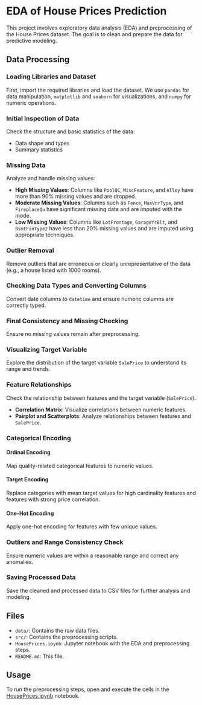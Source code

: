 # EDA of House Prices Prediction

This project involves exploratory data analysis (EDA) and preprocessing of the House Prices dataset. The goal is to clean and prepare the data for predictive modeling.

## Data Processing

### Loading Libraries and Dataset

First, import the required libraries and load the dataset. We use `pandas` for data manipulation, `matplotlib` and `seaborn` for visualizations, and `numpy` for numeric operations.

### Initial Inspection of Data

Check the structure and basic statistics of the data:

- Data shape and types
- Summary statistics

### Missing Data

Analyze and handle missing values:

- **High Missing Values**: Columns like `PoolQC`, `MiscFeature`, and `Alley` have more than 90% missing values and are dropped.
- **Moderate Missing Values**: Columns such as `Fence`, `MasVnrType`, and `FireplaceQu` have significant missing data and are imputed with the mode.
- **Low Missing Values**: Columns like `LotFrontage`, `GarageYrBlt`, and `BsmtFinType2` have less than 20% missing values and are imputed using appropriate techniques.

### Outlier Removal

Remove outliers that are erroneous or clearly unrepresentative of the data (e.g., a house listed with 1000 rooms).

### Checking Data Types and Converting Columns

Convert date columns to `datetime` and ensure numeric columns are correctly typed.

### Final Consistency and Missing Checking

Ensure no missing values remain after preprocessing.

### Visualizing Target Variable

Explore the distribution of the target variable `SalePrice` to understand its range and trends.

### Feature Relationships

Check the relationship between features and the target variable (`SalePrice`).

- **Correlation Matrix**: Visualize correlations between numeric features.
- **Pairplot and Scatterplots**: Analyze relationships between features and `SalePrice`.

### Categorical Encoding

#### Ordinal Encoding

Map quality-related categorical features to numeric values.

#### Target Encoding

Replace categories with mean target values for high cardinality features and features with strong price correlation.

#### One-Hot Encoding

Apply one-hot encoding for features with few unique values.

### Outliers and Range Consistency Check

Ensure numeric values are within a reasonable range and correct any anomalies.

### Saving Processed Data

Save the cleaned and processed data to CSV files for further analysis and modeling.

## Files

- `data/`: Contains the raw data files.
- `src/`: Contains the preprocessing scripts.
- `HousePrices.ipynb`: Jupyter notebook with the EDA and preprocessing steps.
- `README.md`: This file.

## Usage

To run the preprocessing steps, open and execute the cells in the [HousePrices.ipynb](HousePrices.ipynb) notebook.
